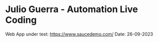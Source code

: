 # Julio Guerra - Automation Live Coding
Web App under test: https://www.saucedemo.com/
Date: 26-09-2023
